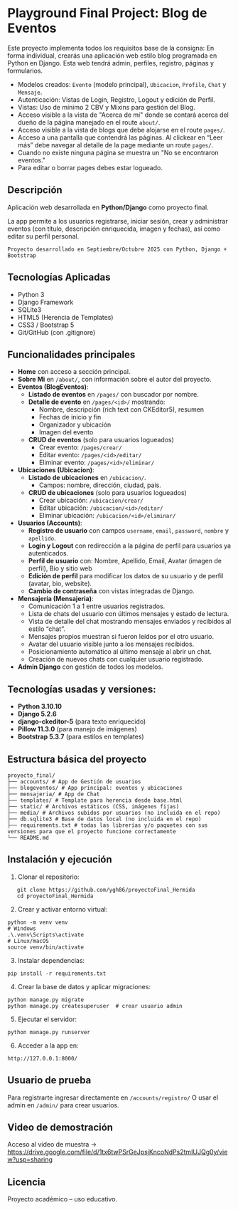# Playground Final Project: Blog de Eventos
Este proyecto implementa todos los requisitos base de la consigna: En forma individual, crearás una aplicación web estilo blog programada en Python en Django. Esta web tendrá admin, perfiles, registro, páginas y formularios.
- Modelos creados: `Evento` (modelo principal), `Ubicacion`, `Profile`, `Chat` y `Mensaje`.
- Autenticación: Vistas de Login, Registro, Logout y edición de Perfil.
- Vistas: Uso de mínimo 2 CBV y Mixins para gestión del Blog.
- Acceso visible a la vista de "Acerca de mí" donde se contará acerca del dueño de la página manejado en el route `about/`.
- Acceso visible a la vista de blogs que debe alojarse en el route `pages/`.
- Acceso a una pantalla que contendrá las páginas. Al clickear en “Leer más” debe navegar al detalle de la page mediante un route `pages/`.
- Cuando no existe ninguna página se muestra un "No se encontraron eventos."
- Para editar o borrar pages debes estar logueado.


## Descripción
Aplicación web desarrollada en **Python/Django** como proyecto final. 

La app permite a los usuarios registrarse, iniciar sesión, crear y administrar eventos (con título, descripción enriquecida, imagen y fechas), así como editar su perfil personal.

`Proyecto desarrollado en Septiembre/Octubre 2025 con Python, Django + Bootstrap`

## Tecnologías Aplicadas
- Python 3
- Django Framework
- SQLite3
- HTML5 (Herencia de Templates)
- CSS3 / Bootstrap 5
- Git/GitHub (con .gitignore)

## Funcionalidades principales
- **Home** con acceso a sección principal.
- **Sobre Mi** en `/about/`, con información sobre el autor del proyecto.
- **Eventos (BlogEventos)**:
  - **Listado de eventos** en `/pages/` con buscador por nombre.
  - **Detalle de evento** en `/pages/<id>/` mostrando:
    - Nombre, descripción (rich text con CKEditor5), resumen
    - Fechas de inicio y fin
    - Organizador y ubicación
    - Imagen del evento
  - **CRUD de eventos** (solo para usuarios logueados)
    - Crear evento: `/pages/crear/`
    - Editar evento: `/pages/<id>/editar/`
    - Eliminar evento: `/pages/<id>/eliminar/`
- **Ubicaciones (Ubicacion)**:
  - **Listado de ubicaciones** en `/ubicacion/`.
    - Campos: nombre, dirección, ciudad, país.
  - **CRUD de ubicaciones** (solo para usuarios logueados)
    - Crear ubicación: `/ubicacion/crear/`
    - Editar ubicación: `/ubicacion/<id>/editar/`
    - Eliminar ubicación: `/ubicacion/<id>/eliminar/`
- **Usuarios (Accounts)**:
  - **Registro de usuario** con campos `username`, `email`, `password`, `nombre` y `apellido`.
  - **Login y Logout** con redirección a la página de perfil para usuarios ya autenticados.
  - **Perfil de usuario** con: Nombre, Apellido, Email, Avatar (imagen de perfil), Bio y sitio web
  - **Edición de perfil** para modificar los datos de su usuario y de perfil (avatar, bio, website).
  - **Cambio de contraseña** con vistas integradas de Django.
- **Mensajería (Mensajeria)**:
  - Comunicación 1 a 1 entre usuarios registrados.
  - Lista de chats del usuario con últimos mensajes y estado de lectura.
  - Vista de detalle del chat mostrando mensajes enviados y recibidos al estilo “chat”.
  - Mensajes propios muestran si fueron leídos por el otro usuario.
  - Avatar del usuario visible junto a los mensajes recibidos.
  - Posicionamiento automático al último mensaje al abrir un chat.
  - Creación de nuevos chats con cualquier usuario registrado.
- **Admin Django** con gestión de todos los modelos.

## Tecnologías usadas y versiones:
- **Python 3.10.10**
- **Django 5.2.6**
- **django-ckeditor-5** (para texto enriquecido)
- **Pillow 11.3.0** (para manejo de imágenes)
- **Bootstrap 5.3.7** (para estilos en templates)

## Estructura básica del proyecto
```
proyecto_final/
├── accounts/ # App de Gestión de usuarios
├── blogeventos/ # App principal: eventos y ubicaciones
├── mensajeria/ # App de Chat
├── templates/ # Template para herencia desde base.html
├── static/ # Archivos estáticos (CSS, imágenes fijas)
├── media/ # Archivos subidos por usuarios (no incluida en el repo)
├── db.sqlite3 # Base de datos local (no incluida en el repo)
├── requirements.txt # todas las librerías y/o paquetes con sus versiones para que el proyecto funcione correctamente
└── README.md
```

## Instalación y ejecución
1. Clonar el repositorio:
```
   git clone https://github.com/ygh86/proyectoFinal_Hermida
   cd proyectoFinal_Hermida
```

2. Crear y activar entorno virtual:
```
python -m venv venv
# Windows
.\.venv\Scripts\activate
# Linux/macOS
source venv/bin/activate
```

3. Instalar dependencias:
```
pip install -r requirements.txt
```

4. Crear la base de datos y aplicar migraciones:
```
python manage.py migrate
python manage.py createsuperuser  # crear usuario admin
```

5. Ejecutar el servidor:
```
python manage.py runserver
```

6. Acceder a la app en:
```
http://127.0.0.1:8000/
```

## Usuario de prueba
Para registrarte ingresar directamente en `/accounts/registro/` O usar el admin en `/admin/` para crear usuarios.

## Video de demostración
Acceso al video de muestra -> https://drive.google.com/file/d/1tx6twPSrGeJpsjKncoNdPs2tmIUJQg0y/view?usp=sharing

## Licencia
Proyecto académico – uso educativo.

